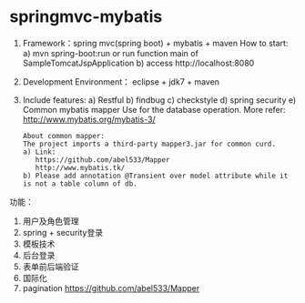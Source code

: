 # springmvc-mybatis

1. Framework：spring mvc(spring boot) + mybatis + maven
   How to start: 
   a) mvn spring-boot:run   or  run function main of SampleTomcatJspApplication
   b) access http://localhost:8080
2. Development Environment： eclipse + jdk7 + maven
3. Include features: 
	a) Restful
	b) findbug
	c) checkstyle
	d) spring security
	e) Common mybatis mapper
		Use for the database operation. More refer: http://www.mybatis.org/mybatis-3/
		   
	   About common mapper:
	   The project imports a third-party mapper3.jar for common curd.
	   a) Link: 
	   	  https://github.com/abel533/Mapper
	   	  http://www.mybatis.tk/
	   b) Please add annotation @Transient over model attribute while it is not a table column of db.

功能：
1. 用户及角色管理
2. spring + security登录
3. 模板技术
4. 后台登录
5. 表单前后端验证
6. 国际化
7. pagination
   https://github.com/abel533/Mapper
   
   
   